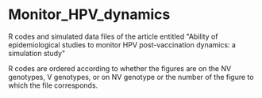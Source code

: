 # Monitor_HPV_dynamics
R codes and simulated data files of the article entitled "Ability of epidemiological studies to monitor HPV post-vaccination dynamics: a simulation study" 

R codes are ordered according to whether the figures are on the NV genotypes, V genotypes, or on NV genotype or the number of the figure to which the file corresponds.
